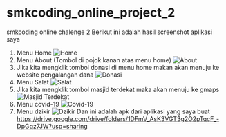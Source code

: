 # smkcoding_online_project_2
smkcoding online chalenge 2
Berikut ini adalah hasil screenshot aplikasi saya

1. Menu Home
![Home](https://user-images.githubusercontent.com/43564337/82136401-f2a8e680-9837-11ea-8767-e7597fb4a697.jpg)
2. Menu About (Tombol di pojok kanan atas menu home)
![About](https://user-images.githubusercontent.com/43564337/82136395-eb81d880-9837-11ea-8fd4-fc08734287dc.jpg)
3. Jika kita mengklik tombol donasi di menu home makan akan menuju ke website pengalangan dana
![Donasi](https://user-images.githubusercontent.com/43564337/82136398-f0468c80-9837-11ea-81a1-1b389bd5dbb6.jpg)
4. Menu Salat
![Salat](https://user-images.githubusercontent.com/43564337/82136403-f89ec780-9837-11ea-9046-5a60c9f3c1e4.jpg)
5. Jika kita mengklik tombol masjid terdekat maka akan menuju ke gmaps
![Masjid Terdekat](https://user-images.githubusercontent.com/43564337/82136402-f63c6d80-9837-11ea-87cf-a2cfcda92ef8.jpg)
6. Menu covid-19
![Covid-19](https://user-images.githubusercontent.com/43564337/82136396-ee7cc900-9837-11ea-83e7-ec5773363dbd.jpg)
7. Menu dzikir
![Dzikir](https://user-images.githubusercontent.com/43564337/82136399-f2105000-9837-11ea-88e9-d08f0610a2ee.jpg)
Dan ini adalah apk dari aplikasi yang saya buat
https://drive.google.com/drive/folders/1DFmV_AsK3VGT3g2O2pTqcF_-DpGqz7JW?usp=sharing
